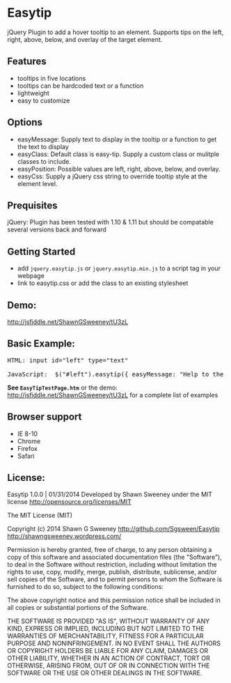 Easytip
=======

jQuery Plugin to add a hover tooltip to an element.  Supports tips on the left, right, above, below, and overlay of the target element.

Features
--------
- tooltips in five locations
- tooltips can be hardcoded text or a function
- lightweight 
- easy to customize

Options
--------
- easyMessage: Supply text to display in the tooltip or a function to get the text to display
- easyClass: Default class is easy-tip.  Supply a custom class or mulitple classes to include.
- easyPosition: Possible values are left, right, above, below, and overlay.
- easyCss: Supply a jQuery css string to override tooltip style at the element level.

Prequisites
--------
jQuery:  Plugin has been tested with 1.10 & 1.11 but should be compatable several versions back and forward

Getting Started
--------
- add <code>jquery.easytip.js</code> or <code>jquery.easytip.min.js</code> to a script tag in your webpage
- link to easytip.css or add the class to an existing stylesheet

Demo: 
--------
http://jsfiddle.net/ShawnGSweeney/tU3zL

Basic Example:
--------
<pre>
HTML: input id="left" type="text"

JavaScript:  $("#left").easytip({ easyMessage: "Help to the left", easyPosition: "left" });
</pre>

**See <code>EasyTipTestPage.htm</code>** or the demo: http://jsfiddle.net/ShawnGSweeney/tU3zL for a complete list of examples

Browser support
--------
- IE 8-10
- Chrome
- Firefox
- Safari


License:
--------
Easytip 1.0.0 | 01/31/2014
Developed by Shawn Sweeney under the MIT license http://opensource.org/licenses/MIT

The MIT License (MIT)

Copyright (c) 2014 Shawn G Sweeney 
http://github.com/Sgsween/Easytip http://shawngsweeney.wordpress.com/

Permission is hereby granted, free of charge, to any person obtaining a copy
of this software and associated documentation files (the "Software"), to deal
in the Software without restriction, including without limitation the rights
to use, copy, modify, merge, publish, distribute, sublicense, and/or sell
copies of the Software, and to permit persons to whom the Software is
furnished to do so, subject to the following conditions:

The above copyright notice and this permission notice shall be included in
all copies or substantial portions of the Software.

THE SOFTWARE IS PROVIDED "AS IS", WITHOUT WARRANTY OF ANY KIND, EXPRESS OR
IMPLIED, INCLUDING BUT NOT LIMITED TO THE WARRANTIES OF MERCHANTABILITY,
FITNESS FOR A PARTICULAR PURPOSE AND NONINFRINGEMENT. IN NO EVENT SHALL THE
AUTHORS OR COPYRIGHT HOLDERS BE LIABLE FOR ANY CLAIM, DAMAGES OR OTHER
LIABILITY, WHETHER IN AN ACTION OF CONTRACT, TORT OR OTHERWISE, ARISING FROM,
OUT OF OR IN CONNECTION WITH THE SOFTWARE OR THE USE OR OTHER DEALINGS IN
THE SOFTWARE.
